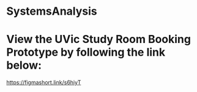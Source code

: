 # SystemsAnalysis
# View the UVic Study Room Booking Prototype by following the link below:

https://figmashort.link/s6hiyT

